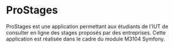 # ProStages
ProStages est une application permettant aux étudiants de l'IUT de consulter en ligne des stages proposés par des entreprises. 
Cette application est réalisée dans le cadre du module M3104 Symfony.
